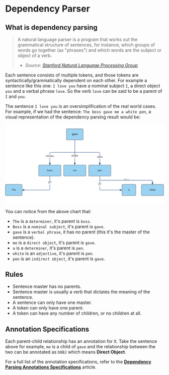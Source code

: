 # Dependency Parser

## What is dependency parsing

> A natural language parser is a program that works out the grammatical structure of sentences, for instance, which groups of words go together (as "phrases") and which words are the subject or object of a verb. 
>
> - *Source: [Stanford Natural Language Processing Group](http://nlp.stanford.edu/software/lex-parser.shtml)*

Each sentence consists of multiple tokens, and those tokens are syntactically/grammatically dependent on each other. For example a sentence like this one: `I love you` have a nominal subject `I`, a direct object `you` and a verbal phrase `love`. So the verb `love` can be said to be a parent of `I` and `you`. 

The sentence `I love you` is an oversimplification of the real world cases. For example, if we had the sentence: `The boss gave me a white pen`, a visual representation of the dependency parsing result would be:

[![Dependency Parsing](../images/dep.png)](../images/dep.png)

You can notice from the above chart that:

- `The` is a `determiner`, it's parent is `boss`.
- `Boss` is a `nominal subject`, it's parent is `gave`.
- `gave` is a `verbal phrase`, it has no parent (this it's the master of the sentence).
- `me` is a `direct object`, it's parent is `gave`.
- `a` is a `determiner`, it's parent is `pen`.
- `white` is an `adjective`, it's parent is `pen`.
- `pen` is an `indirect object`, it's parent is `gave`.


## Rules

- Sentence master has no parents.
- Sentence master is usually a verb that dictates the meaning of the sentence.
- A sentence can only have one master.
- A token can only have one parent.
- A token can have any number of children, or no children at all.


## Annotation Specifications

Each parent-child relationship has an annotation for it. Take the sentence above for example, `me` is a child of `gave` and the relationship between the two can be annotated as `DOBJ` which means **Direct Object**.

For a full list of the annotation specifications, refer to the **[Dependency Parsing Annotations Specifications](../specifications/dependency-parsing-annotations.html)** article. 



